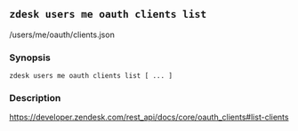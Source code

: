 ## `zdesk users me oauth clients list`

/users/me/oauth/clients.json

### Synopsis

    zdesk users me oauth clients list [ ... ]

### Description

https://developer.zendesk.com/rest_api/docs/core/oauth_clients#list-clients

